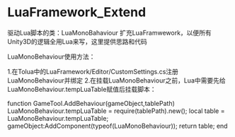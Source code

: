 # LuaFramework_Extend
驱动Lua脚本的类：LuaMonoBahaviour
扩充LuaFramwework，以便所有Unity3D的逻辑全用Lua来写，这里提供思路和代码

LuaMonoBehaviour使用方法：

1.在Tolua中的LuaFramework/Editor/CustomSettings.cs注册LuaMonoBehaviour并绑定
2.在挂载LuaMonoBehaviour之前，Lua中需要先给LuaMonoBehaviour.tempLuaTable赋值后挂载脚本：

function GameTool.AddBehaviour(gameObject,tablePath)
    LuaMonoBehaviour.tempLuaTable = require(tablePath).new();
    local table = LuaMonoBehaviour.tempLuaTable;
    gameObject:AddComponent(typeof(LuaMonoBehaviour));
    return table;
end

